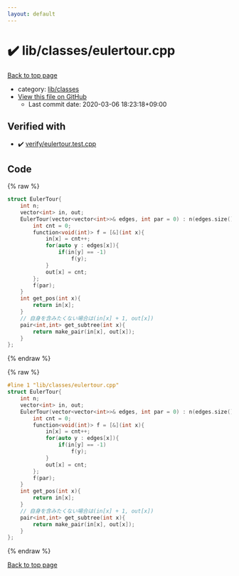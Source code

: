 ```yaml
---
layout: default
---
```


<!-- mathjax config similar to math.stackexchange -->
<script type="text/javascript" async
  src="https://cdnjs.cloudflare.com/ajax/libs/mathjax/2.7.5/MathJax.js?config=TeX-MML-AM_CHTML">
</script>
<script type="text/x-mathjax-config">
  MathJax.Hub.Config({
    TeX: { equationNumbers: { autoNumber: "AMS" }},
    tex2jax: {
      inlineMath: [ ['$','$'] ],
      processEscapes: true
    },
    "HTML-CSS": { matchFontHeight: false },
    displayAlign: "left",
    displayIndent: "2em"
  });
</script>

<script type="text/javascript" src="https://cdnjs.cloudflare.com/ajax/libs/jquery/3.4.1/jquery.min.js"></script>
<script src="https://cdn.jsdelivr.net/npm/jquery-balloon-js@1.1.2/jquery.balloon.min.js" integrity="sha256-ZEYs9VrgAeNuPvs15E39OsyOJaIkXEEt10fzxJ20+2I=" crossorigin="anonymous"></script>
<script type="text/javascript" src="../../../assets/js/copy-button.js"></script>
<link rel="stylesheet" href="../../../assets/css/copy-button.css" />


# :heavy_check_mark: lib/classes/eulertour.cpp

<a href="../../../index.html">Back to top page</a>

* category: <a href="../../../index.html#1a2816715ae26fbd9c4a8d3f916105a3">lib/classes</a>
* <a href="{{ site.github.repository_url }}/blob/master/lib/classes/eulertour.cpp">View this file on GitHub</a>
    - Last commit date: 2020-03-06 18:23:18+09:00




## Verified with

* :heavy_check_mark: <a href="../../../verify/verify/eulertour.test.cpp.html">verify/eulertour.test.cpp</a>


## Code

<a id="unbundled"></a>
{% raw %}
```cpp
struct EulerTour{
    int n;
    vector<int> in, out;
    EulerTour(vector<vector<int>>& edges, int par = 0) : n(edges.size()), in(n, -1), out(n, -1){
        int cnt = 0;
        function<void(int)> f = [&](int x){
            in[x] = cnt++;
            for(auto y : edges[x]){
                if(in[y] == -1)
                    f(y);
            }
            out[x] = cnt;
        };
        f(par);
    }
    int get_pos(int x){
        return in[x];
    }
    // 自身を含みたくない場合は(in[x] + 1, out[x])
    pair<int,int> get_subtree(int x){
        return make_pair(in[x], out[x]);
    }
};


```
{% endraw %}

<a id="bundled"></a>
{% raw %}
```cpp
#line 1 "lib/classes/eulertour.cpp"
struct EulerTour{
    int n;
    vector<int> in, out;
    EulerTour(vector<vector<int>>& edges, int par = 0) : n(edges.size()), in(n, -1), out(n, -1){
        int cnt = 0;
        function<void(int)> f = [&](int x){
            in[x] = cnt++;
            for(auto y : edges[x]){
                if(in[y] == -1)
                    f(y);
            }
            out[x] = cnt;
        };
        f(par);
    }
    int get_pos(int x){
        return in[x];
    }
    // 自身を含みたくない場合は(in[x] + 1, out[x])
    pair<int,int> get_subtree(int x){
        return make_pair(in[x], out[x]);
    }
};


```
{% endraw %}

<a href="../../../index.html">Back to top page</a>


